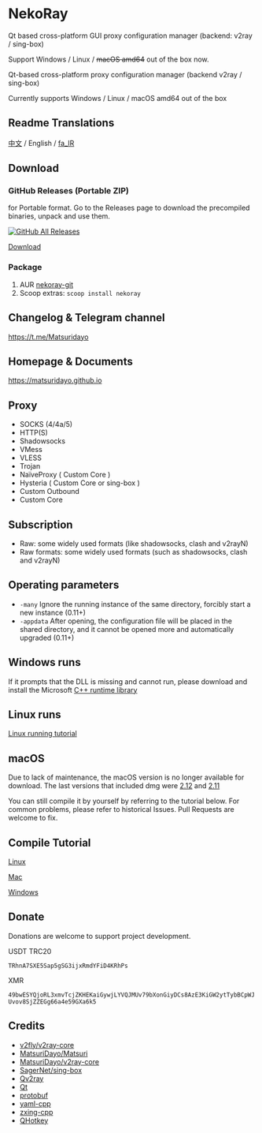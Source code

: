 # NekoRay

Qt based cross-platform GUI proxy configuration manager (backend: v2ray / sing-box)

Support Windows / Linux / ~~macOS amd64~~ out of the box now.

Qt-based cross-platform proxy configuration manager (backend v2ray / sing-box)

Currently supports Windows / Linux / macOS amd64 out of the box

## Readme Translations

[中文](README.md) / English / [fa_IR](README_fa.md)

## Download

### GitHub Releases (Portable ZIP)

for Portable format. Go to the Releases page to download the precompiled binaries, unpack and use them.

[![GitHub All Releases](https://img.shields.io/github/downloads/Matsuridayo/nekoray/total?label=downloads-total&logo=github&style=flat-square)](https://github.com/Matsuridayo/nekoray/releases)

[Download](https://github.com/Matsuridayo/nekoray/releases)

### Package

1. AUR [nekoray-git](https://aur.archlinux.org/packages/nekoray-git)
2. Scoop extras: `scoop install nekoray`

## Changelog & Telegram channel

<https://t.me/Matsuridayo>

## Homepage & Documents

<https://matsuridayo.github.io>

## Proxy

* SOCKS (4/4a/5)
* HTTP(S)
* Shadowsocks
* VMess
* VLESS
* Trojan
* NaïveProxy ( Custom Core )
* Hysteria ( Custom Core or sing-box )
* Custom Outbound
* Custom Core

## Subscription

* Raw: some widely used formats (like shadowsocks, clash and v2rayN)
* Raw formats: some widely used formats (such as shadowsocks, clash and v2rayN)

## Operating parameters

* `-many` Ignore the running instance of the same directory, forcibly start a new instance (0.11+)
* `-appdata` After opening, the configuration file will be placed in the shared directory, and it cannot be opened more and automatically upgraded (0.11+)

## Windows runs

If it prompts that the DLL is missing and cannot run, please download and install the Microsoft [C++ runtime library](https://aka.ms/vs/17/release/vc_redist.x64.exe)

## Linux runs

[Linux running tutorial](docs/en/Run_Linux.md)

## macOS

Due to lack of maintenance, the macOS version is no longer available for download. The last versions that included dmg were [2.12](https://github.com/MatsuriDayo/nekoray/releases/download/2.12/nekoray-2.12-2023-01-29-macos-amd64.dmg) and [2.11](https://github.com/MatsuriDayo/nekoray/releases/download/2.11/nekoray-2.11-2023-01-13-macos-amd64.dmg)

You can still compile it by yourself by referring to the tutorial below. For common problems, please refer to historical Issues. Pull Requests are welcome to fix.

## Compile Tutorial

[Linux](docs/en/Build_Linux.md)

[Mac](docs/en/Build_MacOS.md)

[Windows](docs/en/Build_Windows.md)

## Donate

Donations are welcome to support project development.

USDT TRC20

`TRhnA7SXE5Sap5gSG3ijxRmdYFiD4KRhPs`

XMR

`49bwESYQjoRL3xmvTcjZKHEKaiGywjLYVQJMUv79bXonGiyDCs8AzE3KiGW2ytTybBCpWJUvov8SjZZEGg66a4e59GXa6k5`

## Credits

* [v2fly/v2ray-core](https://github.com/v2fly/v2ray-core)
* [MatsuriDayo/Matsuri](https://github.com/MatsuriDayo/Matsuri)
* [MatsuriDayo/v2ray-core](https://github.com/MatsuriDayo/v2ray-core)
* [SagerNet/sing-box](https://github.com/SagerNet/sing-box)
* [Qv2ray](https://github.com/Qv2ray/Qv2ray)
* [Qt](https://www.qt.io/)
* [protobuf](https://github.com/protocolbuffers/protobuf)
* [yaml-cpp](https://github.com/jbeder/yaml-cpp)
* [zxing-cpp](https://github.com/nu-book/zxing-cpp)
* [QHotkey](https://github.com/Skycoder42/QHotkey)
